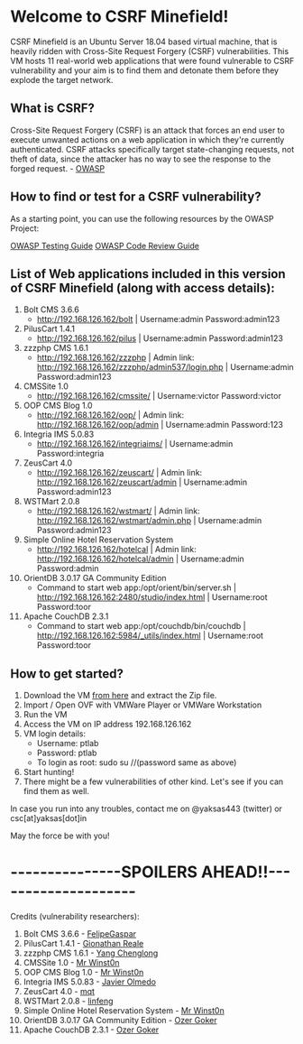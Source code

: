 # Welcome to CSRF Minefield!

CSRF Minefield is an Ubuntu Server 18.04 based virtual machine, that is heavily ridden with Cross-Site Request Forgery (CSRF) vulnerabilities. This VM hosts 11 real-world web applications that were found vulnerable to CSRF vulnerability and your aim is to find them and detonate them before they explode the target network.

## What is CSRF?

Cross-Site Request Forgery (CSRF) is an attack that forces an end user to execute unwanted actions on a web application in which they're currently authenticated. CSRF attacks specifically target state-changing requests, not theft of data, since the attacker has no way to see the response to the forged request.  - [OWASP](https://www.owasp.org/index.php/Cross-Site_Request_Forgery_(CSRF))

## How to find or test for a CSRF vulnerability?

As a starting point, you can use the following resources by the OWASP Project:

[OWASP Testing Guide](https://www.owasp.org/index.php/Category:OWASP_Testing_Project)
[OWASP Code Review Guide](https://www.owasp.org/index.php/Category:OWASP_Code_Review_Project)

## List of Web applications included in this version of CSRF Minefield (along with access details):

1. Bolt CMS 3.6.6 
   - http://192.168.126.162/bolt | Username:admin Password:admin123
2. PilusCart 1.4.1 
   - http://192.168.126.162/pilus | Username:admin Password:admin123
3. zzzphp CMS 1.6.1 
   - http://192.168.126.162/zzzphp | Admin link: http://192.168.126.162/zzzphp/admin537/login.php | Username:admin Password:admin123
4. CMSSite 1.0 
   - http://192.168.126.162/cmssite/ | Username:victor Password:victor
5. OOP CMS Blog 1.0 
   - http://192.168.126.162/oop/ | Admin link: http://192.168.126.162/oop/admin | Username:admin Password:123
6. Integria IMS 5.0.83 
   - http://192.168.126.162/integriaims/ | Username:admin Password:integria
7. ZeusCart 4.0 
   - http://192.168.126.162/zeuscart/ | Admin link: http://192.168.126.162/zeuscart/admin | Username:admin Password:admin123
8. WSTMart 2.0.8 
   - http://192.168.126.162/wstmart/ | Admin link: http://192.168.126.162/wstmart/admin.php | Username:admin Password:admin123
9. Simple Online Hotel Reservation System 
   - http://192.168.126.162/hotelcal | Admin link: http://192.168.126.162/hotelcal/admin | Username:admin Password:admin
10. OrientDB 3.0.17 GA Community Edition 
    - Command to start web app:/opt/orient/bin/server.sh | http://192.168.126.162:2480/studio/index.html | Username:root Password:toor
11. Apache CouchDB 2.3.1
    - Command to start web app:/opt/couchdb/bin/couchdb | http://192.168.126.162:5984/_utils/index.html | Username:root Password:toor

## How to get started?

1. Download the VM [from here](https://drive.google.com/file/d/1_PMlOsXkfl_2NuLhtoSu6ewHcNLKoje5/view?usp=sharing) and extract the Zip file.
2. Import / Open OVF with VMWare Player or VMWare Workstation
3. Run the VM
4. Access the VM on IP address 192.168.126.162
5. VM login details: 
   - Username: ptlab
   - Password: ptlab
   - To login as root: sudo su  //(password same as above)
6. Start hunting!
7. There might be a few vulnerabilities of other kind. Let's see if you can find them as well.

In case you run into any troubles, contact me on @yaksas443 (twitter) or csc[at]yaksas[dot]in

May the force be with you!

# ---------------SPOILERS AHEAD!!--------------------

Credits (vulnerability researchers):

1. Bolt CMS 3.6.6 - [FelipeGaspar](https://www.exploit-db.com/exploits/46664)
2. PilusCart 1.4.1 - [Gionathan Reale](https://www.exploit-db.com/exploits/46531)
3. zzzphp CMS 1.6.1 - [Yang Chenglong](https://www.exploit-db.com/exploits/46488)
4. CMSSite 1.0 - [Mr Winst0n](https://www.exploit-db.com/exploits/46480) 
5. OOP CMS Blog 1.0 - [Mr Winst0n](https://www.exploit-db.com/exploits/46483)
6. Integria IMS 5.0.83 - [Javier Olmedo](https://www.exploit-db.com/exploits/46013)
7. ZeusCart 4.0 - [mqt](https://www.exploit-db.com/exploits/46027)
8. WSTMart 2.0.8 - [linfeng](https://www.exploit-db.com/exploits/46036)
9. Simple Online Hotel Reservation System - [Mr Winst0n](https://www.exploit-db.com/exploits/46463)
10. OrientDB 3.0.17 GA Community Edition - [Ozer Goker](https://www.exploit-db.com/exploits/46517)
11. Apache CouchDB 2.3.1 - [Ozer Goker](https://www.exploit-db.com/exploits/46595)
